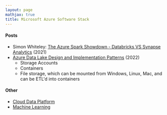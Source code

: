 ```yaml
---
layout: page
mathjax: true
title: Microsoft Azure Software Stack
---
```


#### Posts
* Simon Whiteley: [The Azure Spark Showdown - Databricks VS Synapse Analytics](https://www.youtube.com/watch?v=FjsnVueXijQ) (2021)
* [Azure Data Lake Design and Implementation Patterns](https://www.youtube.com/watch?v=iiyWKul1p6k) (2022)
  * Storage Accounts
  * Containers
  * File storage, which can be mounted from Windows, Linux, Mac, and can be ETL'd into containers

#### Other
* [Cloud Data Platform](../cloud_data_platform.md)
* [Machine Learning](../machine_learning.md)

